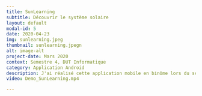 ```yaml
---
title: SunLearning
subtitle: Découvrir le système solaire
layout: default
modal-id: 5
date: 2020-04-23
img: sunlearning.jpeg
thumbnail: sunlearning.jpegn
alt: image-alt
project-date: Mars 2020
context: Semestre 4, DUT Informatique
category: Application Android
description: J'ai réalisé cette application mobile en binôme lors du semestre 4, dans le cadre du module Conception et développement d'applications mobiles. Le but était de concevoir une application éducative permettant d'acquérir des connaissances de base sur le sytème solaire. Voici une vidéo présentant notre application. 
video: Demo_SunLearning.mp4

---
```


